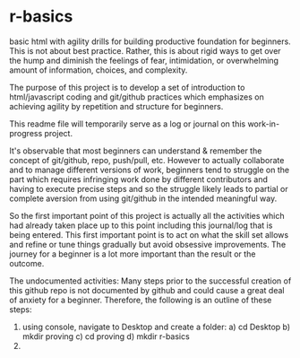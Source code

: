 # r-basics

basic html with agility drills for building productive foundation for beginners.  This is not about best practice.  Rather, this is about rigid ways to get over the hump and diminish the feelings of fear, intimidation, or overwhelming amount of information, choices, and complexity.

The purpose of this project is to develop a set of introduction to html/javascript coding and git/github practices which emphasizes on achieving agility by repetition and structure for beginners.

This readme file will temporarily serve as a log or journal on this work-in-progress project.  

It's observable that most beginners can understand & remember the concept of git/github, repo, push/pull, etc. However to actually collaborate and to manage different versions of work, beginners tend to struggle on the part which requires infringing work done by different contributors and having to execute precise steps and so the struggle likely leads to partial or complete aversion from using git/github in the intended meaningful way.

So the first important point of this project is actually all the activities which had already taken place up to this point including this journal/log that is being entered.  This first important point is to act on what the skill set allows and refine or tune things gradually but avoid obsessive improvements.  The journey for a beginner is a lot more important than the result or the outcome.

The undocumented activities: Many steps prior to the successful creation of this github repo is not documented by github and could cause a great deal of anxiety for a beginner.  Therefore, the following is an outline of these steps:
  1)  using console, navigate to Desktop and create a folder: 
    a) cd Desktop
    b) mkdir proving
    c) cd proving
    d) mkdir r-basics
  2)  
